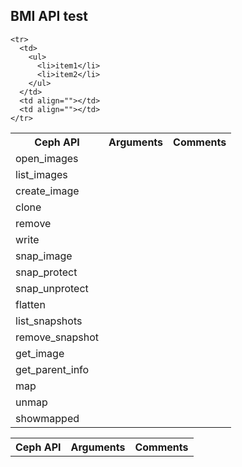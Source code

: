 <h2>BMI API test</h2>

<table>
  <tbody>
    <tr>
      <th>Ceph API</th>
      <th align="center">Arguments</th>
      <th align="right">Comments</th>
    </tr>
    <tr>
      <td>open_images</td>
      <td align=""></td>
      <td align=""></td>
    </tr>
    <tr>
      <td>list_images</td>
      <td align=""></td>
      <td align=""></td>
    </tr>
    <tr>
      <td>create_image</td>
      <td align=""></td>
      <td align=""></td>
    </tr>
    <tr>
      <td>clone</td>
      <td align=""></td>
      <td align=""></td>
    </tr>
    <tr>
      <td>remove</td>
      <td align=""></td>
      <td align=""></td>
    </tr>
    <tr>
      <td>write</td>
      <td align=""></td>
      <td align=""></td>
    </tr>
    <tr>
      <td>snap_image</td>
      <td align=""></td>
      <td align=""></td>
    </tr>
    <tr>
      <td>snap_protect</td>
      <td align=""></td>
      <td align=""></td>
    </tr>
    <tr>
      <td>snap_unprotect</td>
      <td align=""></td>
      <td align=""></td>
    </tr>
    <tr>
      <td>flatten</td>
      <td align=""></td>
      <td align=""></td>
    </tr>
    <tr>
      <td>list_snapshots</td>
      <td align=""></td>
      <td align=""></td>
    </tr>
    <tr>
      <td>remove_snapshot</td>
      <td align=""></td>
      <td align=""></td>
    </tr>
    <tr>
      <td>get_image</td>
      <td align=""></td>
      <td align=""></td>
    </tr>
    <tr>
      <td>get_parent_info</td>
      <td align=""></td>
      <td align=""></td>
    </tr>
    <tr>
      <td>map</td>
      <td align=""></td>
      <td align=""></td>
    </tr>
    <tr>
      <td>unmap</td>
      <td align=""></td>
      <td align=""></td>
    </tr>
    <tr>
      <td>showmapped</td>
      <td align=""></td>
      <td align=""></td>
    </tr>
    
    <tr>
      <td>
        <ul>
          <li>item1</li>
          <li>item2</li>
        </ul>
      </td>
      <td align=""></td>
      <td align=""></td>
    </tr>
  </tbody>
</table>

<table>
  <tbody>
    <tr>
      <th>Ceph API</th>
      <th align="center">Arguments</th>
      <th align="right">Comments</th>
    </tr>
  </tbody>
</table>
